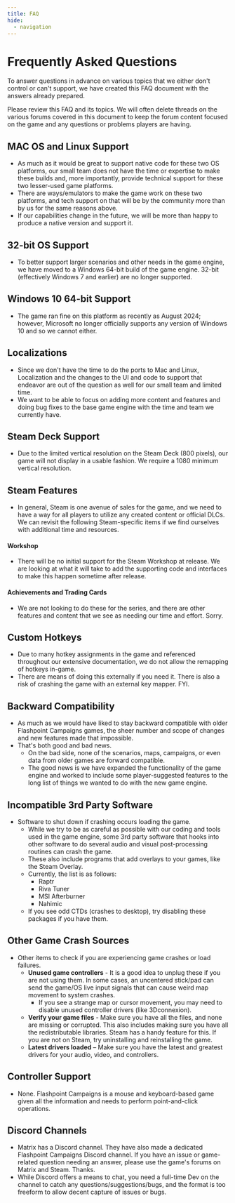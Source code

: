 ```yaml
---
title: FAQ
hide:
  - navigation
---
```

# Frequently Asked Questions

To answer questions in advance on various topics that we either don't control or can't support, we have created this FAQ document with the answers already prepared\.

Please review this FAQ and its topics\. We will often delete threads on the various forums covered in this document to keep the forum content focused on the game and any questions or problems players are having\.

## MAC OS and Linux Support

- As much as it would be great to support native code for these two OS platforms, our small team does not have the time or expertise to make these builds and, more importantly, provide technical support for these two lesser\-used game platforms\.
- There are ways/emulators to make the game work on these two platforms, and tech support on that will be by the community more than by us for the same reasons above\.
- If our capabilities change in the future, we will be more than happy to produce a native version and support it\.

## 32\-bit OS Support

- To better support larger scenarios and other needs in the game engine, we have moved to a Windows 64\-bit build of the game engine\.  32\-bit \(effectively Windows 7 and earlier\) are no longer supported\.

## Windows 10 64\-bit Support

- The game ran fine on this platform as recently as August 2024; however, Microsoft no longer officially supports any version of Windows 10 and so we cannot either\.

## Localizations

- Since we don't have the time to do the ports to Mac and Linux, Localization and the changes to the UI and code to support that endeavor are out of the question as well for our small team and limited time\.
- We want to be able to focus on adding more content and features and doing bug fixes to the base game engine with the time and team we currently have\.

## Steam Deck Support

- Due to the limited vertical resolution on the Steam Deck \(800 pixels\), our game will not display in a usable fashion\. We require a 1080 minimum vertical resolution\. 

## Steam Features

- In general, Steam is one avenue of sales for the game, and we need to have a way for all players to utilize any created content or official DLCs\. We can revisit the following Steam\-specific items if we find ourselves with additional time and resources\. 

#### Workshop

- There will be no initial support for the Steam Workshop at release\. We are looking at what it will take to add the supporting code and interfaces to make this happen sometime after release\. 

#### Achievements and Trading Cards

- We are not looking to do these for the series, and there are other features and content that we see as needing our time and effort\. Sorry\.

## Custom Hotkeys

- Due to many hotkey assignments in the game and referenced throughout our extensive documentation, we do not allow the remapping of hotkeys in\-game\. 
- There are means of doing this externally if you need it\. There is also a risk of crashing the game with an external key mapper\. FYI\.

## Backward Compatibility

- As much as we would have liked to stay backward compatible with older Flashpoint Campaigns games, the sheer number and scope of changes and new features made that impossible\.
- That's both good and bad news\. 
	- On the bad side, none of the scenarios, maps, campaigns, or even data from older games are forward compatible\. 
	- The good news is we have expanded the functionality of the game engine and worked to include some player\-suggested features to the long list of things we wanted to do with the new game engine\.

## Incompatible 3rd Party Software

- Software to shut down if crashing occurs loading the game\.
	- While we try to be as careful as possible with our coding and tools used in the game engine, some 3rd party software that hooks into other software to do several audio and visual post\-processing routines can crash the game\.
	- These also include programs that add overlays to your games, like the Steam Overlay\.
	- Currently, the list is as follows:
		- Raptr
		- Riva Tuner
		- MSI Afterburner
		- Nahimic
	- If you see odd CTDs \(crashes to desktop\), try disabling these packages if you have them\.

## Other Game Crash Sources

- Other items to check if you are experiencing game crashes or load failures\.
	- __Unused game controllers__ \- It is a good idea to unplug these if you are not using them\. In some cases, an uncentered stick/pad can send the game/OS live input signals that can cause weird map movement to system crashes\.
		- If you see a strange map or cursor movement, you may need to disable unused controller drivers \(like 3Dconnexion\)\.
	- __Verify your game files__ \- Make sure you have all the files, and none are missing or corrupted\. This also includes making sure you have all the redistributable libraries\. Steam has a handy feature for this\. If you are not on Steam, try uninstalling and reinstalling the game\.
	- __Latest drivers loaded__ – Make sure you have the latest and greatest drivers for your audio, video, and controllers\.

## Controller Support

- None\. Flashpoint Campaigns is a mouse and keyboard\-based game given all the information and needs to perform point\-and\-click operations\.

## Discord Channels

- Matrix has a Discord channel\. They have also made a dedicated Flashpoint Campaigns Discord channel\.  If you have an issue or game\-related question needing an answer, please use the game's forums on Matrix and Steam\. Thanks\. 
- While Discord offers a means to chat, you need a full\-time Dev on the channel to catch any questions/suggestions/bugs, and the format is too freeform to allow decent capture of issues or bugs\.
